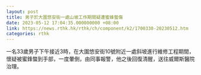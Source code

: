 ```yaml
---
layout: post
title: 男子於大圍悠安街一處山坡工作期間疑遭蜜蜂螫傷
date: 2023-05-12 17:04:35.000000000 +08:00
link: https://news.rthk.hk/rthk/ch/component/k2/1700330-20230512.htm
categories: rthk
---
```


一名33歲男子下午接近3時，在大圍悠安街10號附近一處斜坡進行維修工程期間，懷疑被蜜鋒螫到手部，一度暈倒，由同事報警，他之後回復清醒，送往威爾斯醫院治理。
